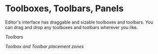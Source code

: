 # Toolboxes, Toolbars, Panels

Editor's interface has draggable and sizable toolboxes and toolbars. You can drag and drop any toolboxes and toolbars wherever you like.

*Toolbars*

<ImageZoom 
  alt="toolbars"
  url="screenshots/Interface/006_toolbar.png" 
  :border="true" 
/>

*Toolbox and Toolbar placement zones*

<ImageZoom 
  alt="toolbars"
  url="screenshots/Interface/002_toolboxes.png" 
  :border="true"
/>

